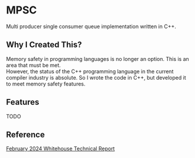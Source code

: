 # MPSC

Multi producer single consumer queue implementation written in C++.  

## Why I Created This?

Memory safety in programming languages is no longer an option. This is an area that must be met.  
However, the status of the C++ programming language in the current compiler industry is absolute. So I wrote the code in C++, but developed it to meet memory safety features.  

## Features

TODO

## Reference

[February 2024 Whitehouse Technical Report](https://www.whitehouse.gov/wp-content/uploads/2024/02/Final-ONCD-Technical-Report.pdf)  

